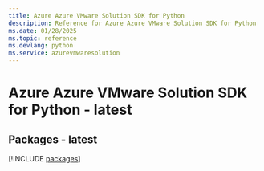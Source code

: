 ```yaml
---
title: Azure Azure VMware Solution SDK for Python
description: Reference for Azure Azure VMware Solution SDK for Python
ms.date: 01/28/2025
ms.topic: reference
ms.devlang: python
ms.service: azurevmwaresolution
---
```

# Azure Azure VMware Solution SDK for Python - latest
## Packages - latest
[!INCLUDE [packages](azure-vmware-solution-index.md)]
